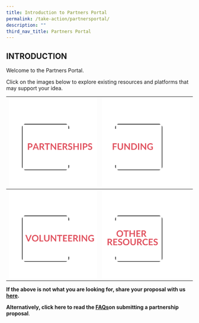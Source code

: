 ```yaml
---
title: Introduction to Partners Portal
permalink: /take-action/partnersportal/
description: ""
third_nav_title: Partners Portal
---
```

## INTRODUCTION

Welcome to the Partners Portal. 

Click on the images below to explore existing resources and platforms that may support your idea. 

| [![](/images/Partners%20portal/partnerships555.png) ](/take-action/partners-portal/partnerships/)| [![](/images/Partners%20portal/funding666.png)](/take-action/partners-portal/funding)|
| -------- | --------  |
| [![](/images/Partners%20portal/volunteeting777.png)](/take-action/partners-portal/volunteering)   | [![](/images/Partners%20portal/other%20resources%20777.png)](/take-action/partners-portal/resources)  |




**If the above is not what you are looking for, share your proposal with us [here](https://go.gov.sg/takeactiontoday).**

**Alternatively, click here to read the  [FAQs](/take-action/frequently-asked-questions/sgpo2/)on submitting a partnership proposal**.